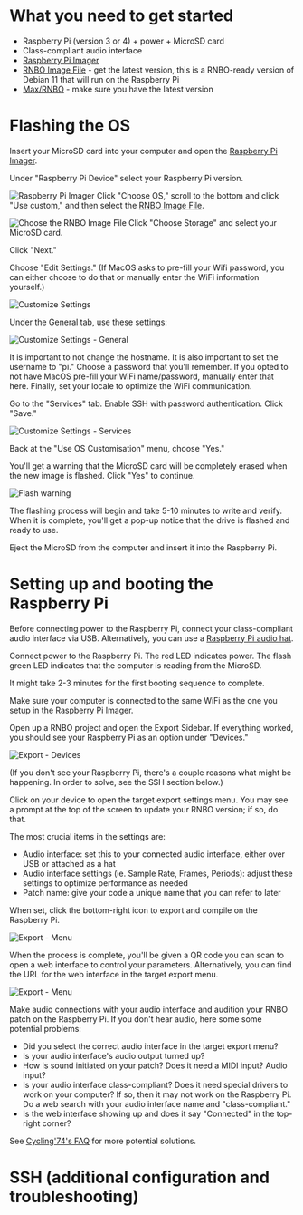 # What you need to get started
- Raspberry Pi (version 3 or 4) + power + MicroSD card
- Class-compliant audio interface 
- [Raspberry Pi Imager](https://github.com/raspberrypi/rpi-imager/releases)
- [RNBO Image File](https://rnbo.cycling74.com/resources) - get the latest version, this is a RNBO-ready version of Debian 11 that will run on the Raspberry Pi
- [Max/RNBO](https://rnbo.cycling74.com/) - make sure you have the latest version

# Flashing the OS
Insert your MicroSD card into your computer and open the [Raspberry Pi Imager](https://github.com/raspberrypi/rpi-imager/releases).

Under "Raspberry Pi Device" select your Raspberry Pi version.

![Raspberry Pi Imager](./img/pi-imager.png)
Click "Choose OS," scroll to the bottom and click "Use custom," and then select the [RNBO Image File](https://rnbo.cycling74.com/resources).

![Choose the RNBO Image File](./img/os-choose.png)
Click "Choose Storage" and select your MicroSD card.

Click "Next."

Choose "Edit Settings." (If MacOS asks to pre-fill your Wifi password, you can either choose to do that or manually enter the WiFi information yourself.)

![Customize Settings](./img/custom-settings.png)

Under the General tab, use these settings:

![Customize Settings - General](./img/custom-settings-general.png)

It is important to not change the hostname. It is also important to set the username to "pi." Choose a password that you'll remember. If you opted to not have MacOS pre-fill your WiFi name/password, manually enter that here. Finally, set your locale to optimize the WiFi communication.

Go to the "Services" tab. Enable SSH with password authentication. Click "Save."

![Customize Settings - Services](./img/custom-settings-services.png)

Back at the "Use OS Customisation" menu, choose "Yes."

You'll get a warning that the MicroSD card will be completely erased when the new image is flashed. Click "Yes" to continue.

![Flash warning](./img/flash-warning.png)

The flashing process will begin and take 5-10 minutes to write and verify. When it is complete, you'll get a pop-up notice that the drive is flashed and ready to use.

Eject the MicroSD from the computer and insert it into the Raspberry Pi.

# Setting up and booting the Raspberry Pi
Before connecting power to the Raspberry Pi, connect your class-compliant audio interface via USB. Alternatively, you can use a [Raspberry Pi audio hat](https://www.google.com/search?q=raspberry+pi+audio+hat).

Connect power to the Raspberry Pi. The red LED indicates power. The flash green LED indicates that the computer is reading from the MicroSD.

It might take 2-3 minutes for the first booting sequence to complete.

Make sure your computer is connected to the same WiFi as the one you setup in the Raspberry Pi Imager.

Open up a RNBO project and open the Export Sidebar. If everything worked, you should see your Raspberry Pi as an option under "Devices."

![Export - Devices](./img/export-devices.png)

(If you don't see your Raspberry Pi, there's a couple reasons what might be happening. In order to solve, see the SSH section below.)

Click on your device to open the target export settings menu. You may see a prompt at the top of the screen to update your RNBO version; if so, do that.

The most crucial items in the settings are:
- Audio interface: set this to your connected audio interface, either over USB or attached as a hat
- Audio interface settings (ie. Sample Rate, Frames, Periods): adjust these settings to optimize performance as needed
- Patch name: give your code a unique name that you can refer to later

When set, click the bottom-right icon to export and compile on the Raspberry Pi.

![Export - Menu](./img/export-menu.png)

When the process is complete, you'll be given a QR code you can scan to open a web interface to control your parameters. Alternatively, you can find the URL for the web interface in the target export menu.

![Export - Menu](./img/export-QR.png)

Make audio connections with your audio interface and audition your RNBO patch on the Raspberry Pi. If you don't hear audio, here some some potential problems:
- Did you select the correct audio interface in the target export menu?
- Is your audio interface's audio output turned up?
- How is sound initiated on your patch? Does it need a MIDI input? Audio input?
- Is your audio interface class-compliant? Does it need special drivers to work on your computer? If so, then it may not work on the Raspberry Pi. Do a web search with your audio interface name and "class-compliant."
- Is the web interface showing up and does it say "Connected" in the top-right corner?

See [Cycling'74's FAQ](https://rnbo.cycling74.com/learn/working-with-the-raspberry-pi-target) for more potential solutions.

# SSH (additional configuration and troubleshooting)


